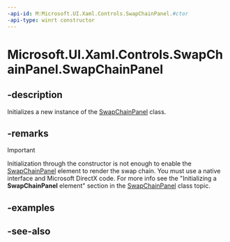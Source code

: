 ```yaml
---
-api-id: M:Microsoft.UI.Xaml.Controls.SwapChainPanel.#ctor
-api-type: winrt constructor
---
```


<!-- Method syntax
public SwapChainPanel()
-->

# Microsoft.UI.Xaml.Controls.SwapChainPanel.SwapChainPanel

## -description
Initializes a new instance of the [SwapChainPanel](swapchainpanel.md) class.

## -remarks
> [!IMPORTANT]
> Initialization through the constructor is not enough to enable the [SwapChainPanel](swapchainpanel.md) element to render the swap chain. You must use a native interface and Microsoft DirectX code. For more info see the "Initializing a **SwapChainPanel** element" section in the [SwapChainPanel](swapchainpanel.md) class topic.

## -examples

## -see-also
